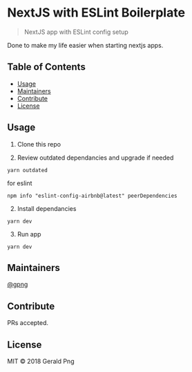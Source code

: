 # NextJS with ESLint Boilerplate

> NextJS app with ESLint config setup

Done to make my life easier when starting nextjs apps.

## Table of Contents

- [Usage](#usage)
- [Maintainers](#maintainers)
- [Contribute](#contribute)
- [License](#license)

## Usage

1. Clone this repo

2. Review outdated dependancies and upgrade if needed

```
yarn outdated
```

for eslint

```
npm info "eslint-config-airbnb@latest" peerDependencies
```

2. Install dependancies

```
yarn dev
```

3. Run app

```
yarn dev
```

## Maintainers

[@gpng](https://github.com/gpng)

## Contribute

PRs accepted.

## License

MIT © 2018 Gerald Png

